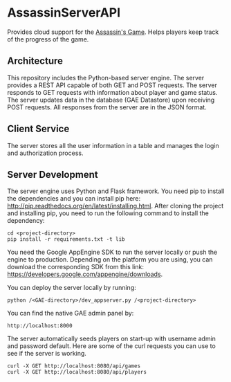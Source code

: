 # AssassinServerAPI

Provides cloud support for the [Assassin's Game](http://en.wikipedia.org/wiki/Assassin_(game)). Helps players keep track of the progress of the game.

## Architecture

This repository includes the Python-based server engine. The server provides a REST API capable of both GET and POST requests.
The server responds to GET requests with information about player and game status. The server updates data in the database (GAE Datastore) upon receiving POST requests.
All responses from the server are in the JSON format.

## Client Service

The server stores all the user information in a table and manages the login and authorization process.

## Server Development

The server engine uses Python and Flask framework. You need pip to install the dependencies and you can install pip here: http://pip.readthedocs.org/en/latest/installing.html.
After cloning the project and installing pip, you need to run the following command to install the dependency:

    cd <project-directory>
    pip install -r requirements.txt -t lib

You need the Google AppEngine SDK to run the server locally or push the engine to production.
Depending on the platform you are using, you can download the corresponding SDK from this link: https://developers.google.com/appengine/downloads.

You can deploy the server locally by running:

    python /<GAE-directory>/dev_appserver.py /<project-directory>

You can find the native GAE admin panel by:

    http://localhost:8000

The server automatically seeds players on start-up with username admin and password default. Here are some of the curl requests you can use to see if the server is working.

    curl -X GET http://localhost:8080/api/games
    curl -X GET http://localhost:8080/api/players

